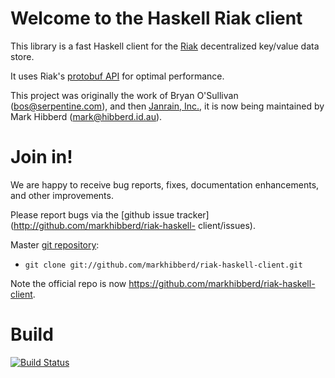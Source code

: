 # Welcome to the Haskell Riak client

This library is a fast Haskell client for the
[Riak](http://www.basho.com/Riak.html) decentralized key/value data store.

It uses Riak's [protobuf API](http://wiki.basho.com/PBC-API.html) for
optimal performance.

This project was originally the work of Bryan O'Sullivan (<bos@serpentine.com>), and then [Janrain, Inc.](http://janrain.com/), it is now being maintained by Mark Hibberd (<mark@hibberd.id.au>).

# Join in!

We are happy to receive bug reports, fixes, documentation enhancements,
and other improvements.

Please report bugs via the
[github issue tracker](http://github.com/markhibberd/riak-haskell- client/issues).

Master [git repository](http://github.com/markhibberd/riak-haskell-client):

* `git clone git://github.com/markhibberd/riak-haskell-client.git`

Note the official repo is now <https://github.com/markhibberd/riak-haskell-client>.


# Build

[![Build Status](https://travis-ci.org/markhibberd/riak-haskell-client.svg)](https://travis-ci.org/markhibberd/riak-haskell-client)

